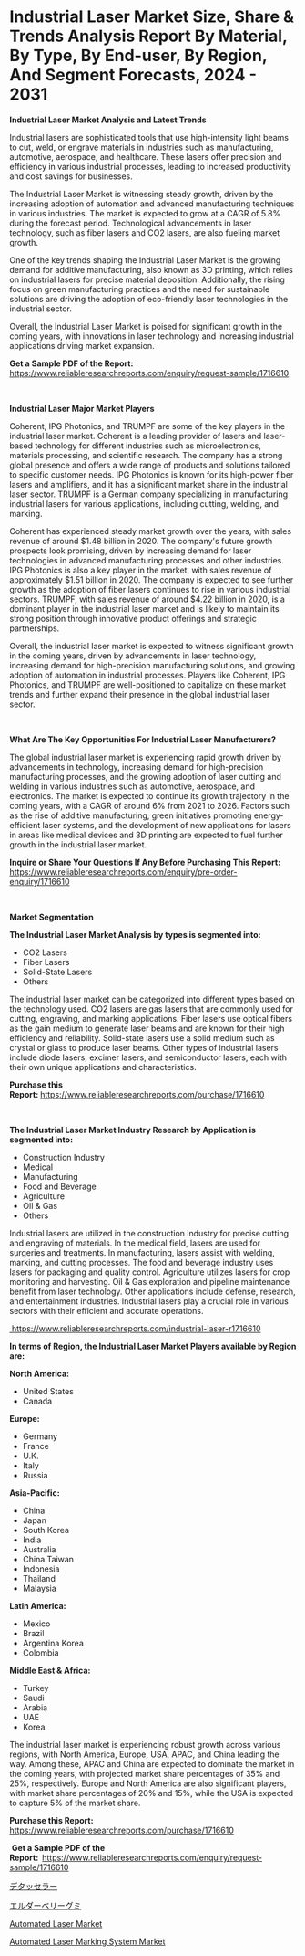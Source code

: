 <p><h1>Industrial Laser Market Size, Share & Trends Analysis Report By Material, By Type, By End-user, By Region, And Segment Forecasts, 2024 - 2031</h1></p><p><strong>Industrial Laser Market Analysis and Latest Trends</strong></p>
<p><p>Industrial lasers are sophisticated tools that use high-intensity light beams to cut, weld, or engrave materials in industries such as manufacturing, automotive, aerospace, and healthcare. These lasers offer precision and efficiency in various industrial processes, leading to increased productivity and cost savings for businesses.</p><p>The Industrial Laser Market is witnessing steady growth, driven by the increasing adoption of automation and advanced manufacturing techniques in various industries. The market is expected to grow at a CAGR of 5.8% during the forecast period. Technological advancements in laser technology, such as fiber lasers and CO2 lasers, are also fueling market growth.</p><p>One of the key trends shaping the Industrial Laser Market is the growing demand for additive manufacturing, also known as 3D printing, which relies on industrial lasers for precise material deposition. Additionally, the rising focus on green manufacturing practices and the need for sustainable solutions are driving the adoption of eco-friendly laser technologies in the industrial sector.</p><p>Overall, the Industrial Laser Market is poised for significant growth in the coming years, with innovations in laser technology and increasing industrial applications driving market expansion.</p></p>
<p><strong>Get a Sample PDF of the Report:&nbsp;</strong> <a href="https://www.reliableresearchreports.com/enquiry/request-sample/1716610">https://www.reliableresearchreports.com/enquiry/request-sample/1716610</a></p>
<p>&nbsp;</p>
<p><strong>Industrial Laser Major Market Players</strong></p>
<p><p>Coherent, IPG Photonics, and TRUMPF are some of the key players in the industrial laser market. Coherent is a leading provider of lasers and laser-based technology for different industries such as microelectronics, materials processing, and scientific research. The company has a strong global presence and offers a wide range of products and solutions tailored to specific customer needs. IPG Photonics is known for its high-power fiber lasers and amplifiers, and it has a significant market share in the industrial laser sector. TRUMPF is a German company specializing in manufacturing industrial lasers for various applications, including cutting, welding, and marking.</p><p>Coherent has experienced steady market growth over the years, with sales revenue of around $1.48 billion in 2020. The company's future growth prospects look promising, driven by increasing demand for laser technologies in advanced manufacturing processes and other industries. IPG Photonics is also a key player in the market, with sales revenue of approximately $1.51 billion in 2020. The company is expected to see further growth as the adoption of fiber lasers continues to rise in various industrial sectors. TRUMPF, with sales revenue of around $4.22 billion in 2020, is a dominant player in the industrial laser market and is likely to maintain its strong position through innovative product offerings and strategic partnerships.</p><p>Overall, the industrial laser market is expected to witness significant growth in the coming years, driven by advancements in laser technology, increasing demand for high-precision manufacturing solutions, and growing adoption of automation in industrial processes. Players like Coherent, IPG Photonics, and TRUMPF are well-positioned to capitalize on these market trends and further expand their presence in the global industrial laser sector.</p></p>
<p>&nbsp;</p>
<p><strong>What Are The Key Opportunities For Industrial Laser Manufacturers?</strong></p>
<p><p>The global industrial laser market is experiencing rapid growth driven by advancements in technology, increasing demand for high-precision manufacturing processes, and the growing adoption of laser cutting and welding in various industries such as automotive, aerospace, and electronics. The market is expected to continue its growth trajectory in the coming years, with a CAGR of around 6% from 2021 to 2026. Factors such as the rise of additive manufacturing, green initiatives promoting energy-efficient laser systems, and the development of new applications for lasers in areas like medical devices and 3D printing are expected to fuel further growth in the industrial laser market.</p></p>
<p><strong>Inquire or Share Your Questions If Any Before Purchasing This Report:</strong> <a href="https://www.reliableresearchreports.com/enquiry/pre-order-enquiry/1716610">https://www.reliableresearchreports.com/enquiry/pre-order-enquiry/1716610</a></p>
<p>&nbsp;</p>
<p><strong>Market Segmentation</strong></p>
<p><strong>The Industrial Laser Market Analysis by types is segmented into:</strong></p>
<p><ul><li>CO2 Lasers</li><li>Fiber Lasers</li><li>Solid-State Lasers</li><li>Others</li></ul></p>
<p><p>The industrial laser market can be categorized into different types based on the technology used. CO2 lasers are gas lasers that are commonly used for cutting, engraving, and marking applications. Fiber lasers use optical fibers as the gain medium to generate laser beams and are known for their high efficiency and reliability. Solid-state lasers use a solid medium such as crystal or glass to produce laser beams. Other types of industrial lasers include diode lasers, excimer lasers, and semiconductor lasers, each with their own unique applications and characteristics.</p></p>
<p><strong>Purchase this Report:&nbsp;</strong><a href="https://www.reliableresearchreports.com/purchase/1716610">https://www.reliableresearchreports.com/purchase/1716610</a></p>
<p>&nbsp;</p>
<p><strong>The Industrial Laser Market Industry Research by Application is segmented into:</strong></p>
<p><ul><li>Construction Industry</li><li>Medical</li><li>Manufacturing</li><li>Food and Beverage</li><li>Agriculture</li><li>Oil & Gas</li><li>Others</li></ul></p>
<p><p>Industrial lasers are utilized in the construction industry for precise cutting and engraving of materials. In the medical field, lasers are used for surgeries and treatments. In manufacturing, lasers assist with welding, marking, and cutting processes. The food and beverage industry uses lasers for packaging and quality control. Agriculture utilizes lasers for crop monitoring and harvesting. Oil & Gas exploration and pipeline maintenance benefit from laser technology. Other applications include defense, research, and entertainment industries. Industrial lasers play a crucial role in various sectors with their efficient and accurate operations.</p></p>
<p><a href="https://www.reliableresearchreports.com/industrial-laser-r1716610">&nbsp;https://www.reliableresearchreports.com/industrial-laser-r1716610</a></p>
<p><strong>In terms of Region, the Industrial Laser Market Players available by Region are:</strong></p>
<p>
    <p> <strong> North America: </strong>
        <ul>
            <li>United States</li>
            <li>Canada</li>
        </ul>
        </p> 
    <p> <strong> Europe: </strong>
        <ul>
            <li>Germany</li>
            <li>France</li>
            <li>U.K.</li>
            <li>Italy</li>
            <li>Russia</li>
        </ul>
        </p> 
    <p> <strong> Asia-Pacific: </strong>
        <ul>
            <li>China</li>
            <li>Japan</li>
            <li>South Korea</li>
            <li>India</li>
            <li>Australia</li>
            <li>China Taiwan</li>
            <li>Indonesia</li>
            <li>Thailand</li>
            <li>Malaysia</li>
        </ul>
        </p> 
    <p> <strong> Latin America: </strong>
        <ul>
            <li>Mexico</li>
            <li>Brazil</li>
            <li>Argentina Korea</li>
            <li>Colombia</li>
        </ul>
        </p> 
    <p> <strong> Middle East & Africa: </strong>
        <ul>
            <li>Turkey</li>
            <li>Saudi</li>
            <li>Arabia</li>
            <li>UAE</li>
            <li>Korea</li>
        </ul>
    </p>
    </p>
<p><p>The industrial laser market is experiencing robust growth across various regions, with North America, Europe, USA, APAC, and China leading the way. Among these, APAC and China are expected to dominate the market in the coming years, with projected market share percentages of 35% and 25%, respectively. Europe and North America are also significant players, with market share percentages of 20% and 15%, while the USA is expected to capture 5% of the market share.</p></p>
<p><strong>Purchase this Report: </strong><a href="https://www.reliableresearchreports.com/purchase/1716610">https://www.reliableresearchreports.com/purchase/1716610</a></p>
<p>&nbsp;<strong>Get a Sample PDF of the Report:&nbsp;&nbsp;</strong><a href="https://www.reliableresearchreports.com/enquiry/request-sample/1716610">https://www.reliableresearchreports.com/enquiry/request-sample/1716610</a></p>
<p><strong></strong></p>
<p><p><a href="https://github.com/KaydenJohns1964/Market-Research-Report-List-1/blob/main/968126933862.md">デタッセラー</a></p><p><a href="https://github.com/marbadji/Market-Research-Report-List-1/blob/main/668690033861.md">エルダーベリーグミ</a></p><p><a href="https://github.com/Angelnienowdseej3e45z3p8c/Market-Research-Report-List-2/blob/main/automated-laser-market.md">Automated Laser Market</a></p><p><a href="https://github.com/YashRP12/Market-Research-Report-List-4/blob/main/automated-laser-marking-system-market.md">Automated Laser Marking System Market</a></p></p>